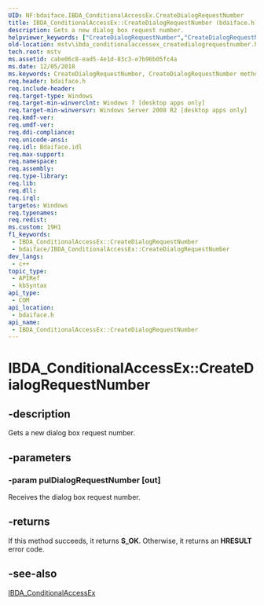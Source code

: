 ```yaml
---
UID: NF:bdaiface.IBDA_ConditionalAccessEx.CreateDialogRequestNumber
title: IBDA_ConditionalAccessEx::CreateDialogRequestNumber (bdaiface.h)
description: Gets a new dialog box request number.
helpviewer_keywords: ["CreateDialogRequestNumber","CreateDialogRequestNumber method [Microsoft TV Technologies]","CreateDialogRequestNumber method [Microsoft TV Technologies]","IBDA_ConditionalAccessEx interface","IBDA_ConditionalAccessEx interface [Microsoft TV Technologies]","CreateDialogRequestNumber method","IBDA_ConditionalAccessEx.CreateDialogRequestNumber","IBDA_ConditionalAccessEx::CreateDialogRequestNumber","bdaiface/IBDA_ConditionalAccessEx::CreateDialogRequestNumber","mstv.ibda_conditionalaccessex_createdialogrequestnumber"]
old-location: mstv\ibda_conditionalaccessex_createdialogrequestnumber.htm
tech.root: mstv
ms.assetid: cabe06c8-ead5-4e1d-83c3-e7b96b05fc4a
ms.date: 12/05/2018
ms.keywords: CreateDialogRequestNumber, CreateDialogRequestNumber method [Microsoft TV Technologies], CreateDialogRequestNumber method [Microsoft TV Technologies],IBDA_ConditionalAccessEx interface, IBDA_ConditionalAccessEx interface [Microsoft TV Technologies],CreateDialogRequestNumber method, IBDA_ConditionalAccessEx.CreateDialogRequestNumber, IBDA_ConditionalAccessEx::CreateDialogRequestNumber, bdaiface/IBDA_ConditionalAccessEx::CreateDialogRequestNumber, mstv.ibda_conditionalaccessex_createdialogrequestnumber
req.header: bdaiface.h
req.include-header: 
req.target-type: Windows
req.target-min-winverclnt: Windows 7 [desktop apps only]
req.target-min-winversvr: Windows Server 2008 R2 [desktop apps only]
req.kmdf-ver: 
req.umdf-ver: 
req.ddi-compliance: 
req.unicode-ansi: 
req.idl: Bdaiface.idl
req.max-support: 
req.namespace: 
req.assembly: 
req.type-library: 
req.lib: 
req.dll: 
req.irql: 
targetos: Windows
req.typenames: 
req.redist: 
ms.custom: 19H1
f1_keywords:
 - IBDA_ConditionalAccessEx::CreateDialogRequestNumber
 - bdaiface/IBDA_ConditionalAccessEx::CreateDialogRequestNumber
dev_langs:
 - c++
topic_type:
 - APIRef
 - kbSyntax
api_type:
 - COM
api_location:
 - bdaiface.h
api_name:
 - IBDA_ConditionalAccessEx::CreateDialogRequestNumber
---
```


# IBDA_ConditionalAccessEx::CreateDialogRequestNumber


## -description

Gets a new dialog box request number.

## -parameters

### -param pulDialogRequestNumber [out]

Receives the dialog box request number.

## -returns

If this method succeeds, it returns <b xmlns:loc="http://microsoft.com/wdcml/l10n">S_OK</b>. Otherwise, it returns an <b xmlns:loc="http://microsoft.com/wdcml/l10n">HRESULT</b> error code.

## -see-also

<a href="/windows/desktop/api/bdaiface/nn-bdaiface-ibda_conditionalaccessex">IBDA_ConditionalAccessEx</a>

